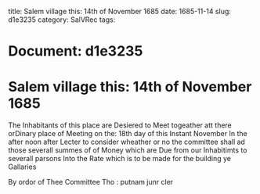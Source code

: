 title: Salem village this: 14th of November 1685
date: 1685-11-14
slug: d1e3235
category: SalVRec
tags: 




# Document: d1e3235


# Salem village this: 14th of November 1685

The Inhabitants of this place are Desiered to Meet togeather att there orDinary place of Meeting on the: 18th day of this Instant November In the after noon after Lecter to consider wheather or no the committee shall ad those severall summes of of Money which are Due from our Inhabitimts to severall parsons Into the Rate which is to be made for the building ye Gallaries

By ordor of Thee Committee Tho : putnam junr cler
